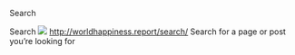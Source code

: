 Search

Search
![](../_resources/d679f1d4700e77ffe4ad1ce93b3c6f2c.png)
http://worldhappiness.report/search/
Search for a page or post you’re looking for